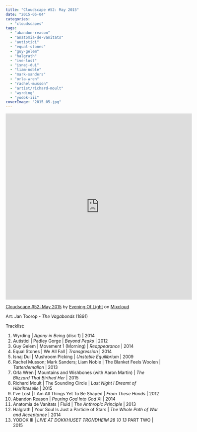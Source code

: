 ```yaml
---
title: "Cloudscape #52: May 2015"
date: "2015-05-04"
categories: 
  - "cloudscapes"
tags: 
  - "abandon-reason"
  - "anatomia-de-vanitats"
  - "autistici"
  - "equal-stones"
  - "guy-gelem"
  - "halgrath"
  - "ive-lost"
  - "isnaj-dui"
  - "liam-noble"
  - "mark-sanders"
  - "orla-wren"
  - "rachel-musson"
  - "artist/richard-moult"
  - "wyrding"
  - "yodok-iii"
coverImage: "2015_05.jpg"
---
```


<iframe src="https://www.mixcloud.com/widget/iframe/?embed_type=widget_standard&amp;embed_uuid=aecb0c3d-e82f-437b-8d65-afcda01723fb&amp;feed=https%3A%2F%2Fwww.mixcloud.com%2Feveningoflight%2Fcloudscape-52-may-2015%2F&amp;replace=0&amp;stylecolor=127a14" width="600" height="600" frameborder="0"></iframe>

[Cloudscape #52: May 2015](https://www.mixcloud.com/eveningoflight/cloudscape-52-may-2015/?utm_source=widget&utm_medium=web&utm_campaign=base_links&utm_term=resource_link) by [Evening Of Light](https://www.mixcloud.com/eveningoflight/?utm_source=widget&utm_medium=web&utm_campaign=base_links&utm_term=profile_link) on [Mixcloud](https://www.mixcloud.com/?utm_source=widget&utm_medium=web&utm_campaign=base_links&utm_term=homepage_link)

Art: Jan Toorop - _The Vagabonds_ (1891)

Tracklist:

1. Wyrding | _Agony in Being_ (disc 1) | 2014
2. Autistici | Padley Gorge | _Beyond Peaks_ | 2012
3. Guy Gelem | Movement 1 (Morning) | _Reappearance_ | 2014
4. Equal Stones | We All Fall | _Transgression_ | 2014
5. Isnaj Dui | Mushroom Picking | _Unstable Equilibrium_ | 2009
6. Rachel Musson; Mark Sanders; Liam Noble | The Blanket Feels Woolen | _Tatterdemalion_ | 2013
7. Orla Wren | Mountains and Wishbones (with Aaron Martin) | _The Blizzard That Birthed Her_ | 2015
8. Richard Moult | The Sounding Circle | _Last Night I Dreamt of Hibrihteselle_ | 2015
9. I've Lost | I Am All Things Yet To Be Shaped | _From These Hands_ | 2012
10. Abandon Reason | _Pouring God Into God_ XI | 2014
11. Anatomia de Vanitats | Fluid | _The Anthropic Principle_ | 2013
12. Halgrath | Your Soul Is Just a Particle of Stars | _The Whole Path of War and Acceptance_ | 2014
13. YODOK III | _LIVE AT DOKKHUSET TRONDHEIM 28 10 13_ PART TWO | 2015
